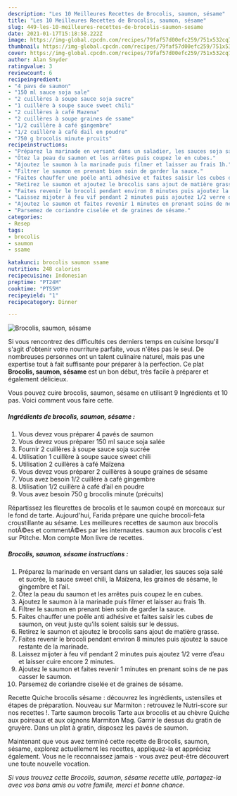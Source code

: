 ```yaml
---
description: "Les 10 Meilleures Recettes de Brocolis, saumon, sésame"
title: "Les 10 Meilleures Recettes de Brocolis, saumon, sésame"
slug: 449-les-10-meilleures-recettes-de-brocolis-saumon-sesame
date: 2021-01-17T15:18:58.222Z
image: https://img-global.cpcdn.com/recipes/79faf57d00efc259/751x532cq70/brocolis-saumon-sesame-photo-principale-de-la-recette.jpg
thumbnail: https://img-global.cpcdn.com/recipes/79faf57d00efc259/751x532cq70/brocolis-saumon-sesame-photo-principale-de-la-recette.jpg
cover: https://img-global.cpcdn.com/recipes/79faf57d00efc259/751x532cq70/brocolis-saumon-sesame-photo-principale-de-la-recette.jpg
author: Alan Snyder
ratingvalue: 3
reviewcount: 6
recipeingredient:
- "4 pavs de saumon"
- "150 ml sauce soja sale"
- "2 cuillères à soupe sauce soja sucre"
- "1 cuillère à soupe sauce sweet chili"
- "2 cuillères à café Mazena"
- "2 cuillères à soupe graines de ssame"
- "1/2 cuillère à café gingembre"
- "1/2 cuillère à café dail en poudre"
- "750 g brocolis minute prcuits"
recipeinstructions:
- "Préparez la marinade en versant dans un saladier, les sauces soja salé et sucrée, la sauce sweet chili, la Maïzena, les graines de sésame, le gingembre et l’ail."
- "Ôtez la peau du saumon et les arrêtes puis coupez le en cubes."
- "Ajoutez le saumon à la marinade puis filmer et laisser au frais 1h."
- "Filtrer le saumon en prenant bien soin de garder la sauce."
- "Faites chauffer une poêle anti adhésive et faites saisir les cubes de saumon, on veut juste qu’ils soient saisis sur le dessus."
- "Retirez le saumon et ajoutez le brocolis sans ajout de matière grasse."
- "Faites revenir le brocoli pendant environ 8 minutes puis ajoutez la sauce restante de la marinade."
- "Laissez mijoter à feu vif pendant 2 minutes puis ajoutez 1/2 verre d’eau et laisser cuire encore 2 minutes."
- "Ajoutez le saumon et faites revenir 1 minutes en prenant soins de ne pas casser le saumon."
- "Parsemez de coriandre ciselée et de graines de sésame."
categories:
- Resep
tags:
- brocolis
- saumon
- ssame

katakunci: brocolis saumon ssame 
nutrition: 248 calories
recipecuisine: Indonesian
preptime: "PT24M"
cooktime: "PT55M"
recipeyield: "1"
recipecategory: Dinner

---
```



![Brocolis, saumon, sésame](https://img-global.cpcdn.com/recipes/79faf57d00efc259/751x532cq70/brocolis-saumon-sesame-photo-principale-de-la-recette.jpg)

Si vous rencontrez des difficultés ces derniers temps en cuisine lorsqu'il s'agit d'obtenir votre nourriture parfaite, vous n'êtes pas le seul. De nombreuses personnes ont un talent culinaire naturel, mais pas une expertise tout à fait suffisante pour préparer à la perfection. Ce plat <strong> Brocolis, saumon, sésame </strong> est un bon début, très facile à préparer et également délicieux.

<!--inarticleads1-->

Vous pouvez cuire brocolis, saumon, sésame en utilisant 9 Ingrédients et 10 pas. Voici comment vous faire cette.

##### Ingrédients de brocolis, saumon, sésame :

1. Vous devez vous préparer 4 pavés de saumon
1. Vous devez vous préparer 150 ml sauce soja salée
1. Fournir 2 cuillères à soupe sauce soja sucrée
1. Utilisation 1 cuillère à soupe sauce sweet chili
1. Utilisation 2 cuillères à café Maïzena
1. Vous devez vous préparer 2 cuillères à soupe graines de sésame
1. Vous avez besoin 1/2 cuillère à café gingembre
1. Utilisation 1/2 cuillère à café d’ail en poudre
1. Vous avez besoin 750 g brocolis minute (précuits)


Répartissez les fleurettes de brocolis et le saumon coupé en morceaux sur le fond de tarte. Aujourd&#39;hui, Farida prépare une quiche brocoli-feta croustillante au sésame. Les meilleures recettes de saumon aux brocolis notÃ©es et commentÃ©es par les internautes. saumon aux brocolis c&#39;est sur Ptitche. Mon compte Mon livre de recettes. 

<!--inarticleads2-->

##### Brocolis, saumon, sésame instructions :

1. Préparez la marinade en versant dans un saladier, les sauces soja salé et sucrée, la sauce sweet chili, la Maïzena, les graines de sésame, le gingembre et l’ail.
1. Ôtez la peau du saumon et les arrêtes puis coupez le en cubes.
1. Ajoutez le saumon à la marinade puis filmer et laisser au frais 1h.
1. Filtrer le saumon en prenant bien soin de garder la sauce.
1. Faites chauffer une poêle anti adhésive et faites saisir les cubes de saumon, on veut juste qu’ils soient saisis sur le dessus.
1. Retirez le saumon et ajoutez le brocolis sans ajout de matière grasse.
1. Faites revenir le brocoli pendant environ 8 minutes puis ajoutez la sauce restante de la marinade.
1. Laissez mijoter à feu vif pendant 2 minutes puis ajoutez 1/2 verre d’eau et laisser cuire encore 2 minutes.
1. Ajoutez le saumon et faites revenir 1 minutes en prenant soins de ne pas casser le saumon.
1. Parsemez de coriandre ciselée et de graines de sésame.


Recette Quiche brocolis sésame : découvrez les ingrédients, ustensiles et étapes de préparation. Nouveau sur Marmiton : retrouvez le Nutri-score sur nos recettes !. Tarte saumon brocolis Tarte aux brocolis et au chèvre Quiche aux poireaux et aux oignons Marmiton Mag. Garnir le dessus du gratin de gruyère. Dans un plat à gratin, disposez les pavés de saumon. 

<!--inarticleads1-->

<p>
Maintenant que vous avez terminé cette recette de Brocolis, saumon, sésame, explorez actuellement les recettes, appliquez-la et appréciez également. Vous ne le reconnaissez jamais - vous avez peut-être découvert une toute nouvelle vocation.
</p>

<p>
<i>Si vous trouvez cette Brocolis, saumon, sésame recette utile, partagez-la avec vos bons amis ou votre famille, merci et bonne chance.</i>
</p>
